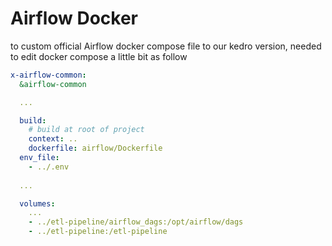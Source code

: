 # Airflow Docker 

to custom official Airflow docker compose file to our kedro version, needed to edit docker compose a little bit as follow
```yml
x-airflow-common:
  &airflow-common

  ...

  build:
    # build at root of project
    context: ..
    dockerfile: airflow/Dockerfile
  env_file:
    - ../.env
    
  ...

  volumes:
    ...
    - ../etl-pipeline/airflow_dags:/opt/airflow/dags    
    - ../etl-pipeline:/etl-pipeline

```
